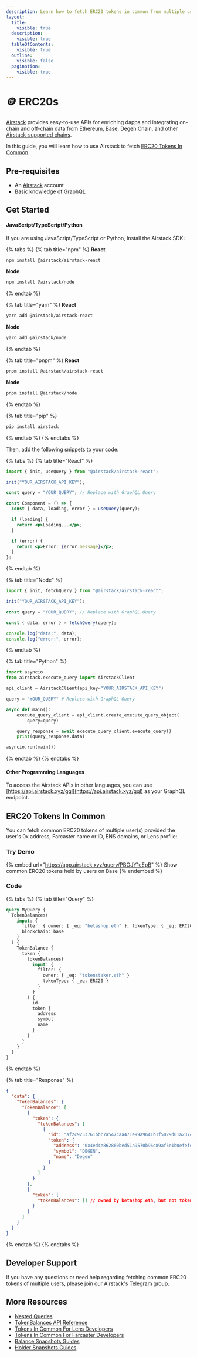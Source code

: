 ```yaml
---
description: Learn how to fetch ERC20 tokens in common from multiple users.
layout:
  title:
    visible: true
  description:
    visible: true
  tableOfContents:
    visible: true
  outline:
    visible: false
  pagination:
    visible: true
---
```


# 🪙 ERC20s

[Airstack](https://airstack.xyz) provides easy-to-use APIs for enriching dapps and integrating on-chain and off-chain data from Ethereum, Base, Degen Chain, and other [Airstack-supported chains](../overview.md#supported-chains).

In this guide, you will learn how to use Airstack to fetch [ERC20 Tokens In Common](erc20s.md#erc20-tokens-in-common).

## Pre-requisites

* An [Airstack](https://airstack.xyz/) account
* Basic knowledge of GraphQL

## Get Started

#### JavaScript/TypeScript/Python

If you are using JavaScript/TypeScript or Python, Install the Airstack SDK:

{% tabs %}
{% tab title="npm" %}
**React**

```sh
npm install @airstack/airstack-react
```

**Node**

```sh
npm install @airstack/node
```
{% endtab %}

{% tab title="yarn" %}
**React**

```sh
yarn add @airstack/airstack-react
```

**Node**

```sh
yarn add @airstack/node
```
{% endtab %}

{% tab title="pnpm" %}
**React**

```sh
pnpm install @airstack/airstack-react
```

**Node**

```sh
pnpm install @airstack/node
```
{% endtab %}

{% tab title="pip" %}
```sh
pip install airstack
```
{% endtab %}
{% endtabs %}

Then, add the following snippets to your code:

{% tabs %}
{% tab title="React" %}
```jsx
import { init, useQuery } from "@airstack/airstack-react";

init("YOUR_AIRSTACK_API_KEY");

const query = "YOUR_QUERY"; // Replace with GraphQL Query

const Component = () => {
  const { data, loading, error } = useQuery(query);

  if (loading) {
    return <p>Loading...</p>;
  }

  if (error) {
    return <p>Error: {error.message}</p>;
  }
};
```
{% endtab %}

{% tab title="Node" %}
```javascript
import { init, fetchQuery } from "@airstack/airstack-react";

init("YOUR_AIRSTACK_API_KEY");

const query = "YOUR_QUERY"; // Replace with GraphQL Query

const { data, error } = fetchQuery(query);

console.log("data:", data);
console.log("error:", error);
```
{% endtab %}

{% tab title="Python" %}
```python
import asyncio
from airstack.execute_query import AirstackClient

api_client = AirstackClient(api_key="YOUR_AIRSTACK_API_KEY")

query = "YOUR_QUERY" # Replace with GraphQL Query

async def main():
    execute_query_client = api_client.create_execute_query_object(
        query=query)

    query_response = await execute_query_client.execute_query()
    print(query_response.data)

asyncio.run(main())
```
{% endtab %}
{% endtabs %}

#### Other Programming Languages

To access the Airstack APIs in other languages, you can use [https://api.airstack.xyz/gql](https://api.airstack.xyz/gql) as your GraphQL endpoint.

## ERC20 Tokens In Common

You can fetch common ERC20 tokens of multiple user(s) provided the user's 0x address, Farcaster name or ID, ENS domains, or Lens profile:

### Try Demo

{% embed url="https://app.airstack.xyz/query/PBOJY1cEpB" %}
Show common ERC20 tokens held by users on Base
{% endembed %}

### Code

{% tabs %}
{% tab title="Query" %}
```graphql
query MyQuery {
  TokenBalances(
    input: {
      filter: { owner: { _eq: "betashop.eth" }, tokenType: { _eq: ERC20 } }
      blockchain: base
    }
  ) {
    TokenBalance {
      token {
        tokenBalances(
          input: {
            filter: {
              owner: { _eq: "tokenstaker.eth" }
              tokenType: { _eq: ERC20 }
            }
          }
        ) {
          id
          token {
            address
            symbol
            name
          }
        }
      }
    }
  }
}
```
{% endtab %}

{% tab title="Response" %}
```json
{
  "data": {
    "TokenBalances": {
      "TokenBalance": [
        {
          "token": {
            "tokenBalances": [
              {
                "id": "af2c9253761bbc7a547caa471e99a9641b1f5029d01a2374bd3c872017f61d33",
                "token": {
                  "address": "0x4ed4e862860bed51a9570b96d89af5e1b0efefed",
                  "symbol": "DEGEN",
                  "name": "Degen"
                }
              }
            ]
          }
        },
        {
          "token": {
            "tokenBalances": [] // owned by betashop.eth, but not tokenstaker.eth
          }
        }
      ]
    }
  }
}
```
{% endtab %}
{% endtabs %}

## Developer Support

If you have any questions or need help regarding fetching common ERC20 tokens of multiple users, please join our Airstack's [Telegram](https://t.me/+1k3c2FR7z51mNDRh) group.

## More Resources

* [Nested Queries](../../api-references/overview/nested-queries.md)
* [TokenBalances API Reference](../../api-references/api-reference/tokenbalances-api.md)
* [Tokens In Common For Lens Developers](../lens/tokens-in-common.md)
* [Tokens In Common For Farcaster Developers](../../farcaster/farcaster/tokens-in-common.md)
* [Balance Snapshots Guides](broken-reference)
* [Holder Snapshots Guides](broken-reference)
